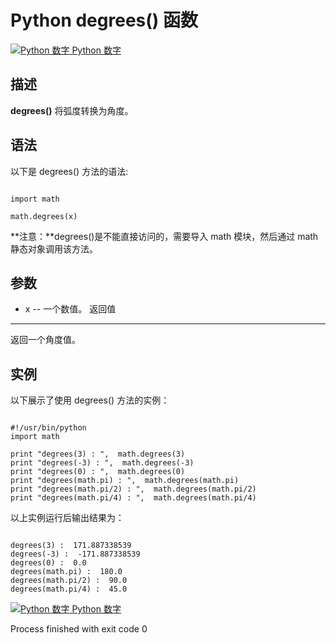 Python  degrees() 函数
====================

 [![Python 数字](../images/up.gif)
 Python 数字](python-numbers.html)


  描述
--

  **degrees()** 将弧度转换为角度。

 语法
--

 以下是 degrees() 方法的语法:

 
```

import math

math.degrees(x)

```

 **注意：**degrees()是不能直接访问的，需要导入 math 模块，然后通过 math 静态对象调用该方法。

  参数
--

  *  x -- 一个数值。 
   返回值
---

  返回一个角度值。 

  实例
--

  以下展示了使用 degrees() 方法的实例： 

 
```

#!/usr/bin/python
import math

print "degrees(3) : ",  math.degrees(3)
print "degrees(-3) : ",  math.degrees(-3)
print "degrees(0) : ",  math.degrees(0)
print "degrees(math.pi) : ",  math.degrees(math.pi)
print "degrees(math.pi/2) : ",  math.degrees(math.pi/2)
print "degrees(math.pi/4) : ",  math.degrees(math.pi/4)

```

  以上实例运行后输出结果为： 

 
```

degrees(3) :  171.887338539
degrees(-3) :  -171.887338539
degrees(0) :  0.0
degrees(math.pi) :  180.0
degrees(math.pi/2) :  90.0
degrees(math.pi/4) :  45.0

```

 [![Python 数字](../images/up.gif)
 Python 数字](python-numbers.html)

Process finished with exit code 0
